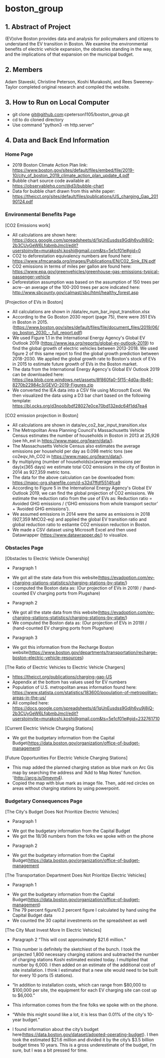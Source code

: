 # boston_group

## 1. Abstract of Project
(EV)olve Boston provides data and analysis for policymakers and citizens to understand the EV transition in Boston. We examine the environmental benefits of electric vehicle expansion, the obstacles standing in the way, and the implications of that expansion on the municipal budget.

## 2. Members
Adam Staveski, Christine Peterson, Koshi Murakoshi, and Rees Sweeney-Taylor completed original research and compiled the website.

## 3. How to Run on Local Computer
* git clone git@github.com:cpeterson1105/boston_group.git
* cd to do cloned directory
* Use command "python3 -m http.server"

## 4. Data and Back End Information

### Home Page
+ 2019 Boston Climate Action Plan link: https://www.boston.gov/sites/default/files/embed/file/2019-10/city_of_boston_2019_climate_action_plan_update_4.pdf
+ Bubble chart source code available at: https://observablehq.com/@d3/bubble-chart
+ Data for bubble chart drawn from this white paper: https://theicct.org/sites/default/files/publications/US_charging_Gap_20190124.pdf

### Environmental Benefits Page
[CO2 Emissions work]  
+ All calculations are shown here: https://docs.google.com/spreadsheets/d/1qUnEusdss9Gdjh6vu9j8jQ-2b3CUyGeW6LfqbmbJmcI/edit?userstoinvite=murakoshi.koshi@gmail.com&ts=5e1cf01e#gid=0
+ CO2 to deforestation equivalency numbers are found here: https://www.sfmcanada.org/images/Publications/EN/C02_Sink_EN.pdf
+ CO2 emissions in terms of miles per gallon are found here: https://www.epa.gov/greenvehicles/greenhouse-gas-emissions-typical-passenger-vehicle
+ Deforestation assumption was based on the assumption of 150 trees per acre--an average of the 100-200 trees per acre indicated here: http://www.sbcounty.gov/calmast/sbc/html/healthy_forest.asp

[Projection of EVs in Boston]
+ All calculations are shown in /data/ev_num_bar_input_transition.xlsx
+ According to the Go Boston 2030 report (page 75), there were 351 EVs in Boston in 2015.   (https://www.boston.gov/sites/default/files/file/document_files/2019/06/go_boston_2030_-_full_report.pdf)
+ We used Figure 1.1 in the International Energy Agency's Global EV Outlook 2019 (https://www.iea.org/reports/global-ev-outlook-2019) to find the global growth of electric vehicles between 2013-2018. We used figure 2 of this same report to find the global growth prediction between 2018-2030. We applied the global growth rate to Boston's stock of EVs in 2015 to estimate future growth of EVs in the Boston market.
+ The data from the International Energy Agency's Global EV Outlook 2019 can be downloaded here:
https://iea.blob.core.windows.net/assets/8f860fa0-5f15-4d0a-8b46-8270b22984c3/GEVO-2019-Figures.zip
+ We converted the IEA data into a CSV file using Microsoft Excel. We then visualized the data using a D3 bar chart based on the following template: https://bl.ocks.org/d3noob/bdf28027e0ce70bd132edc64f1dd7ea4

[CO2 emission projection in Boston]
+ All calculations are shown in data/ev_co2_bar_input_transition.xlsx
+ The Metropolitan Area Planning Council's Massachusetts Vehicle Census estimates the number of households in Boston in 2013 at 25,926 (see hh_est in https://www.mapc.org/learn/data/). 
+ The Massachusetts Vehicle Census also estimates the average emissions per household per day as 0.098 metric tons (see co2eqv_hh_CO2 in https://www.mapc.org/learn/data/).
+ By multiplying (number of households)x(average emissions per day)x(365 days) we estimate total CO2 emissions in the city of Boston in 2014 as 927,359 metric tons. 
+ The data for the above calculation can be downloaded from: https://mapc-org.sharefile.com/d-s32d7ffdf5514fca9
+ According to Figure 5 in the International Energy Agency's Global EV Outlook 2019, we can find the global projection of CO2 emissions. We estimate the reduction ratio from the use of EVs as: Reduction ratio = Avoided GHG emissions / (‘GHG emissions from whole transport sector’ + ‘Avoided GHG emissions’). 
+ We assumed emissions in 2014 were the same as emissions in 2018 (927,359 MtCO2-eq) and applied the global EV transition ratio and global reduction ratio to estiamte CO2 emission reduction in Boston. 
+ We made a CSV dataset using Microsoft Excel and then used Datawrapper (https://www.datawrapper.de/) to visualize. 

### Obstacles Page
[Obstacles to Electric Vehicle Ownership]
+ Paragraph 1
* We got all the state data from this website(https://evadoption.com/ev-charging-stations-statistics/charging-stations-by-state/)
* I computed the Boston data as: (Our projection of EVs in 2019) / (hand-counted EV charging ports from Plugshare)

+ Paragraph 2
* We got all the state data from this website(https://evadoption.com/ev-charging-stations-statistics/charging-stations-by-state/)
* We computed the Boston data as: (Our projection of EVs in 2019) / (hand-counted EV charging ports from Plugshare)

+ Paragraph 3
* We got this information from the Recharge Boston website(https://www.boston.gov/departments/transportation/recharge-boston-electric-vehicle-resources)

[The Ratio of Electric Vehicles to Electric Vehicle Chargers]
+ https://theicct.org/publications/charging-gap-US
+ Appendix at the bottom has values used for EV numbers
+ Population of U.S. metropolitan areas information found here: https://www.statista.com/statistics/183600/population-of-metropolitan-areas-in-the-us/
+ All compiled here: https://docs.google.com/spreadsheets/d/1qUnEusdss9Gdjh6vu9j8jQ-2b3CUyGeW6LfqbmbJmcI/edit?userstoinvite=murakoshi.koshi@gmail.com&ts=5e1cf01e#gid=232761710

[Current Electric Vehicle Charging Stations]
+ We got the budgetary information from the Capital Budget(https://data.boston.gov/organization/office-of-budget-management)

[Future Opportunities For Electric Vehicle Charging Stations]
+ This map added the planned charging station as blue mark on Arc Gis map by searching the address and ‘Add to Map Notes’ function. ’(http://arcg.is/0mevm4). 
+ Copied the map with blue mark as image file. Then, add red circles on areas without charging stations by using powerpoint. 

### Budgetary Consequences Page
[The City's Budget Does Not Prioritize Electric Vehicles]
+ Paragraph 1
* We got the budgetary information from the Capital Budget
* We got the 18/36 numbers from the folks we spoke with on the phone

+ Paragraph 2
* We got the budgetary information from the Capital Budget(https://data.boston.gov/organization/office-of-budget-management

[The Transportation Department Does Not Prioritize Electric Vehicles]
+ Paragraph 1
* We got the budgetary information from the Capital Budget(https://data.boston.gov/organization/office-of-budget-management)
* The 79 percent figure/0.2 percent figure I calculated by hand using the Capital Budget data
* We counted the 30 capital investments on the spreadsheet as well

[The City Must Invest More In Electric Vehicles]
+ Paragraph 2 “This will cost approximately $21.6 million.”
* This number is definitely the sketchiest of the bunch. I took the projected 1,800 necessary charging stations and subtracted the number of charging stations Koshi estimated existed today. I multiplied that number by 6,000. I then added on an estimate of the additional cost of site installation. I think I estimated that a new site would need to be built for every 10 ports (5 stations).
+ “In addition to installation costs, which can range from $80,000 to $100,000 per site, the equipment for each EV charging site can cost up to $6,000.”
* This information comes from the fine folks we spoke with on the phone.
+ “While this might sound like a lot, it is less than 0.01% of the city's 10-year budget.”
* I found information about the city’s budget here(https://data.boston.gov/dataset/adopted-operating-budget). I then took the estimated $21.6 million and divided it by the city’s $3.5 billion budget times 10 years. This is a gross underestimate of the budget, I’m sure, but I was a bit pressed for time.
